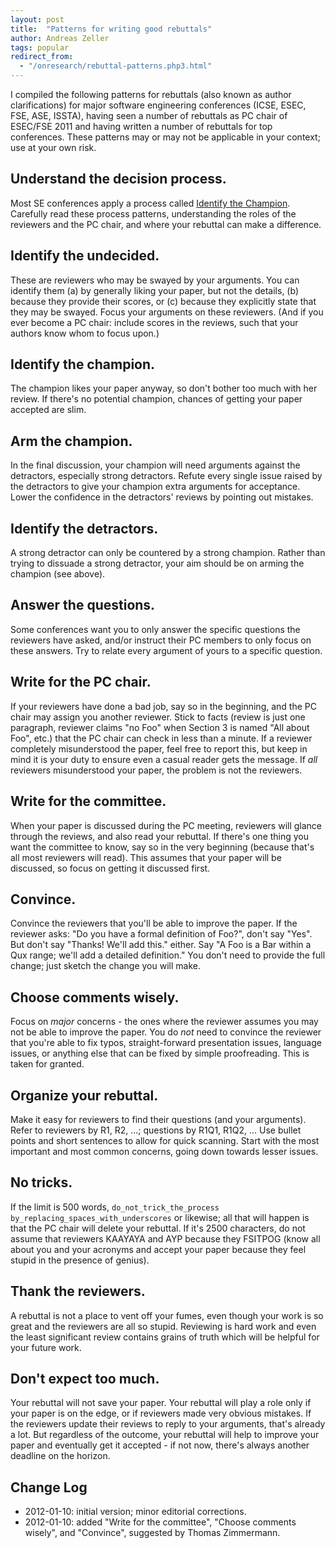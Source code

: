 ```yaml
---
layout: post
title:  "Patterns for writing good rebuttals"
author: Andreas Zeller
tags: popular
redirect_from: 
  - "/onresearch/rebuttal-patterns.php3.html"
---
```


I compiled the following patterns for rebuttals (also known as author clarifications) for major software engineering conferences (ICSE, ESEC, FSE, ASE, ISSTA), having seen a number of rebuttals as PC chair of ESEC/FSE 2011 and having written a number of rebuttals for top conferences.  These patterns may or may not be applicable in your context; use at your own risk.

## Understand the decision process.

Most SE conferences apply a process called [Identify the Champion](http://scg.unibe.ch/download/champion/).  Carefully read these process patterns, understanding the roles of the reviewers and the PC chair, and where your rebuttal can make a difference.
	
## Identify the undecided.

These are reviewers who may be swayed by your arguments.  You can identify them (a) by generally liking your paper, but not the details, (b) because they provide their scores, or (c) because they explicitly state that they may be swayed.  Focus your arguments on these reviewers.  (And if you ever become a PC chair: include scores in the reviews, such that your authors know whom to focus upon.)

## Identify the champion.

The champion likes your paper anyway, so don't bother too much with her review.  If there's no potential champion, chances of getting your paper accepted are slim.

## Arm the champion.

In the final discussion, your champion will need arguments against the detractors, especially strong detractors.  Refute every single issue raised by the detractors to give your champion extra arguments for acceptance.  Lower the confidence in the detractors' reviews by pointing out mistakes.

## Identify the detractors.
A strong detractor can only be countered by a strong champion.  Rather than trying to dissuade a strong detractor, your aim should be on arming the champion (see above).

## Answer the questions.
Some conferences want you to only answer the specific questions the reviewers have asked, and/or instruct their PC members to only focus on these answers.  Try to relate every argument of yours to a specific question.
	
## Write for the PC chair.

If your reviewers have done a bad job, say so in the beginning, and the PC chair may assign you another reviewer.  Stick to facts (review is just one paragraph, reviewer claims "no Foo" when Section 3 is named "All about Foo", etc.) that the PC chair can check in less than a minute.  If a reviewer completely misunderstood the paper, feel free to report this, but keep in mind it is your duty to ensure even a casual reader gets the message. If _all_ reviewers misunderstood your paper, the problem is not the reviewers.

## Write for the committee.

When your paper is discussed during the PC meeting, reviewers will glance through the reviews, and also read your rebuttal.  If there's one thing you want the committee to know, say so in the very beginning (because that's all most reviewers will read).  This assumes that your paper will be discussed, so focus on getting it discussed first.

	
## Convince.

Convince the reviewers that you'll be able to improve the paper. If the reviewer asks: "Do you have a formal definition of Foo?", don't say "Yes".  But don't say "Thanks! We'll add this." either. Say "A Foo is a Bar within a Qux range; we'll add a detailed definition."  You don't need to provide the full change; just sketch the change you will make.


## Choose comments wisely.

Focus on _major_ concerns - the ones where the reviewer assumes you may not be able to improve the paper.  You do _not_ need to convince the reviewer that you're able to fix typos, straight-forward presentation issues, language issues, or anything else that can be fixed by simple proofreading. This is taken for granted.


## Organize your rebuttal.

Make it easy for reviewers to find their questions (and your arguments).  Refer to reviewers by R1, R2, ...; questions by R1Q1, R1Q2, ...  Use bullet points and short sentences to allow for quick scanning.  Start with the most important and most common concerns, going down towards lesser issues.

## No tricks.

If the limit is 500 words, `do_not_trick_the_process by_replacing_spaces_with_underscores` or likewise; all that will happen is that the PC chair will delete your rebuttal.  If it's 2500 characters, do not assume that reviewers KAAYAYA and AYP because they FSITPOG (know all about you and your acronyms and accept your paper because they feel stupid in the presence of genius).

## Thank the reviewers.

A rebuttal is not a place to vent off your fumes, even though your work is so great and the reviewers are all so stupid.  Reviewing is hard work and even the least significant review contains grains of truth which will be helpful for your future work.

## Don't expect too much.

Your rebuttal will not save your paper.  Your rebuttal will play a role only if your paper is on the edge, or if reviewers made very obvious mistakes.  If the reviewers update their reviews to reply to your arguments, that's already a lot.  But regardless of the outcome, your rebuttal will help to improve your paper and eventually get it accepted - if not now, there's always another deadline on the horizon.


## Change Log

* 2012-01-10: initial version; minor editorial corrections.
* 2012-01-10: added "Write for the committee", "Choose comments wisely", and "Convince", suggested by Thomas Zimmermann.

